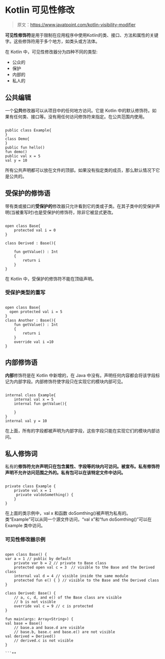 # Kotlin 可见性修改

> 原文：<https://www.javatpoint.com/kotlin-visibility-modifier>

**可见性修饰符**是用于限制在应用程序中使用Kotlin的类、接口、方法和属性的关键字。这些修饰符用于多个地方，如类头或方法体。

在 Kotlin 中，可见性修改器分为四种不同的类型:

*   公众的
*   保护
*   内部的
*   私人的

## 公共编辑

一个**公共**修改器可以从项目中的任何地方访问。它是 Kotlin 中的默认修饰符。如果有任何类、接口等。没有用任何访问修饰符来指定。在公共范围内使用。

```

public class Example{
}
class Demo{
}
public fun hello()
fun demo()
public val x = 5
val y = 10

```

所有公共声明都可以放在文件的顶部。如果没有指定类的成员，那么默认情况下它是公共的。

## 受保护的修饰语

带有类或接口的**受保护的**修改器只允许看到它的类或子类。在其子类中的受保护声明(当被重写时)也是受保护的修饰符，除非它被显式更改。

```

open class Base{
    protected val i = 0
}

class Derived : Base(){

    fun getValue() : Int
    {
        return i
    }
}

```

在 Kotlin 中，受保护的修饰符不能在顶级声明。

### 受保护类型的重写

```

open class Base{
  open protected val i = 5
}
class Another : Base(){
    fun getValue() : Int
    {
        return i
    }
    override val i =10
}

```

## 内部修饰语

**内部**修饰符是在 Kotlin 中新增的，在 Java 中没有。声明任何内容都会将该字段标记为内部字段。内部修饰符使字段只在实现它的模块内部可见。

```

internal class Example{
    internal val x = 5
    internal fun getValue(){

    }
}
internal val y = 10

```

在上面，所有的字段都被声明为内部字段，这些字段只能在实现它们的模块内部访问。

## 私人修饰词

私有的**修饰符允许声明只在包含属性、字段等的块内可访问。被宣布。私有修饰符声明不允许访问范围之外的。私有包可以在该特定文件中访问。**

```

private class Example {
    private val x = 1
     private valdoSomething() {
    }
}

```

在上面的类示例中，val x 和函数 doSomthing()被声明为私有的。类“Example”可以从同一个源文件访问，“val x”和“fun doSomthing()”可以在 Example 类中访问。

### 可见性修改器示例

```

open class Base() {
var a = 1 // public by default
    private var b = 2 // private to Base class
    protected open val c = 3  // visible to the Base and the Derived class
    internal val d = 4 // visible inside the same module
    protected fun e() { } // visible to the Base and the Derived class
}

class Derived: Base() {
    // a, c, d, and e() of the Base class are visible
    // b is not visible
    override val c = 9 // c is protected
}

fun main(args: Array<String>) {
val base = Base()
    // base.a and base.d are visible
    // base.b, base.c and base.e() are not visible
val derived = Derived()
    // derived.c is not visible
}

```**